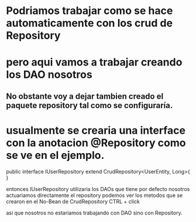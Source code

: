 
# Podriamos trabajar como se hace automaticamente con los crud de Repository
# pero aqui vamos a trabajar creando los DAO nosotros 

## No obstante voy a dejar tambien creado el paquete repository tal como se configuraría.

# usualmente se crearia una interface con la anotacion @Repository  como se ve en el ejemplo.

public interface IUserRepository extend CrudRepository<UserEntity, Long>{   }

entonces IUserRepository   utilizaria los DAOs que tiene por defecto  nosotros actuariamos directamente
el repository    podemos ver los metodos que se crearon en el No-Bean de CrudRepository   CTRL + click

asi que nosotros no estariamos trabajando con DAO  sino con Repository. 